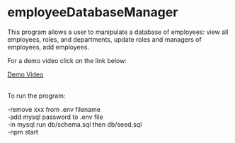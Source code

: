 # employeeDatabaseManager
This program allows a user to manipulate a database of employees: view all employees, roles, and departments, update roles and managers of employees, add employees.<br>

For a demo video click on the link below:<br>

<a href="https://watch.screencastify.com/v/L4Up9b6bcFNl5R1jA2ef">Demo Video</a><br><br>



To run the program:<br>

-remove xxx from .env filename<br>
-add mysql password to .env file<br>
-in mysql run db/schema.sql then db/seed.sql<br>
-npm start<br>

